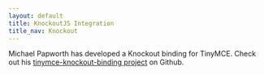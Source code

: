 ```yaml
---
layout: default
title: KnockoutJS Integration
title_nav: Knockout
---
```


Michael Papworth has developed a Knockout binding for TinyMCE. Check out his [tinymce-knockout-binding project](https://github.com/michaelpapworth/tinymce-knockout-binding) on Github.
